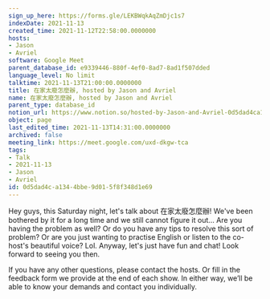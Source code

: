 ```yaml
---
sign_up_here: https://forms.gle/LEKBWqkAqZmDjc1s7
indexDate: 2021-11-13
created_time: 2021-11-12T22:58:00.0000000
hosts:
- Jason
- Avriel
software: Google Meet
parent_database_id: e9339446-880f-4ef0-8ad7-8ad1f507dded
language_level: No limit
talktime: 2021-11-13T21:00:00.0000000
title: 在家太廢怎麼辦, hosted by Jason and Avriel
name: 在家太廢怎麼辦, hosted by Jason and Avriel
parent_type: database_id
notion_url: https://www.notion.so/hosted-by-Jason-and-Avriel-0d5dad4ca1344bbe9d015f8f348d1e69
object: page
last_edited_time: 2021-11-13T14:31:00.0000000
archived: false
meeting_link: https://meet.google.com/uxd-dkgw-tca
tags:
- Talk
- 2021-11-13
- Jason
- Avriel
id: 0d5dad4c-a134-4bbe-9d01-5f8f348d1e69
---
```





Hey guys, this Saturday night, let's talk about 在家太廢怎麼辦! We've been bothered by it for a long time and we still cannot figure it out... Are you having the problem as well? Or do you have any tips to resolve this sort of problem? Or are you just wanting to practise English or listen to the co-host's beautiful voice? Lol. Anyway, let's just have fun and chat! Look forward to seeing you then. 

If you have any other questions, please contact the hosts. Or fill in the feedback form we provide at the end of each show. In either way, we’ll be able to know your demands and contact you individually.







